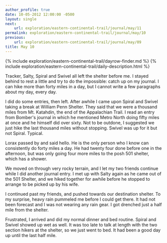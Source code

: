 ```yaml
---
author_profile: true
date: 10-05-2012 12:00:00 -0500
layout: single
next:
    url: exploration/eastern-continental-trail/journal/may/11
permalink: exploration/eastern-continental-trail/journal/may/10
previous:
    url: exploration/eastern-continental-trail/journal/may/09
title: May 10
---
```

{% include exploration/eastern-continental-trail/dayrow-finder.md %}
{% include exploration/eastern-continental-trail/daily-description.html %}

Tracker, Salty, Spiral and Swivel all left the shelter before me. I stayed behind to rest a little and try to do the impossible: catch up on my journal. I can hike more than forty miles in a day, but I cannot write a few paragraphs about my day, every day.

I did do some entries, then left. After awhile I came upon Spiral and Swivel taking a break at William Penn Shelter. They said that we were a thousand miles from Mt. Katahdin, the end of the Appalachian Trail. I read an entry from Bomber's journal in which he mentioned Metro North doing fifty miles at once and he himself did over sixty. Not to be outdone, I suggested we just hike the last thousand miles without stopping. Swivel was up for it but not Spiral. Typical.

Lorax passed by and said hello. He is the only person who I know can consistently do forty miles a day. He had twenty four done before one in the afternoon, but was only going four more miles to the posh 501 shelter, which has a shower.

We moved on through very rocky terrain, and I let my two friends continue while I did another journal entry. I met up with Salty again as he came out of the 501 Shelter, and we hiked together for awhile before he stopped to arrange to be picked up by his wife.

I continued past my friends, and pushed towards our destination shelter. To my surprise, heavy rain pummeled me before I could get there. It had not been forecast and I was not wearing any rain gear. I got drenched just a half mile from the shelter.

Frustrated, I arrived and did my normal dinner and bed routine. Spiral and Swivel showed up wet as well. It was too late to talk at length with the two section hikers at the shelter, so we just went to bed. It had been a good day up until the last half mile.